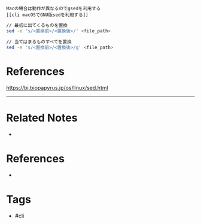 ```ad-note
Macの場合は動作が異なるのでgsedを利用する
[[cli macOSでGNU版sedを利用する]]
```

```sh
// 最初に出てくるものを置換
sed -e 's/<置換前>/<置換後>/' <file_path>

// 当てはまるものすべてを置換
sed -e 's/<置換前>/<置換後>/g' <file_path>
```

# References
https://bi.biopapyrus.jp/os/linux/sed.html

---
# Related Notes
- 

# References
- 

# Tags
- #cli 